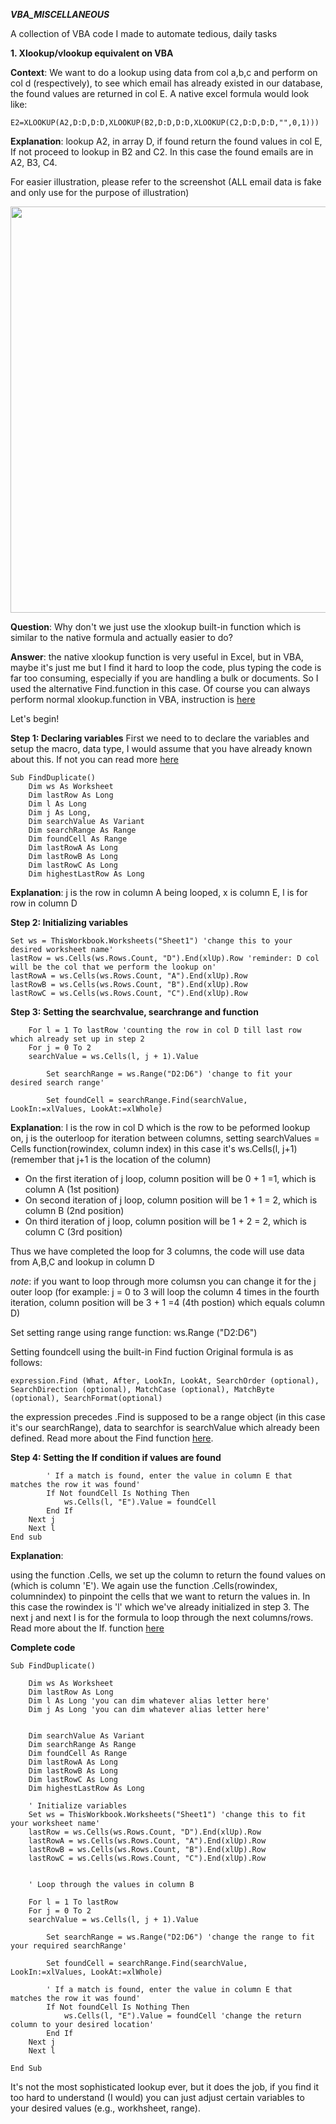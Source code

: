 ***VBA_MISCELLANEOUS***

A collection of VBA code I made to automate tedious, daily tasks  

**1. Xlookup/vlookup equivalent on VBA**
 
**Context**: We want to do a lookup using data from col a,b,c and perform on col d (respectively), to see which email has already existed in our database, the found values are returned in col E. A native excel formula would look like: 

```
E2=XLOOKUP(A2,D:D,D:D,XLOOKUP(B2,D:D,D:D,XLOOKUP(C2,D:D,D:D,"",0,1)))
```
**Explanation**: lookup A2, in array D, if found return the found values in col E, If not proceed to lookup in B2 and C2. In this case the found emails are in A2, B3, C4.

For easier illustration, please refer to the screenshot (ALL email data is fake and only use for the purpose of illustration)
<p align="center">
<img src="https://user-images.githubusercontent.com/125301325/228885683-1d2d8039-a054-4b81-80ea-057669537662.png"
width="650">
</p>

**Question**: Why don't we just use the xlookup built-in function which is similar to the native formula and actually easier to do?
 
**Answer**: the native xlookup function is very useful in Excel, but in VBA, maybe it's just me but I find it hard to loop the code, plus typing the code is far too consuming, especially if you are handling a bulk or documents. So I used the alternative Find.function in this case. Of course you can always perform normal xlookup.function in VBA, instruction is [here](https://www.automateexcel.com/vba/vlookup-xlookup/#:~:text=The%20VLOOKUP%20and%20XLOOKUP%20functions%20in%20Excel%20are%20extremely%20useful,be%20used%20in%20VBA%20Coding.)

Let's begin!

**Step 1: Declaring variables** 
First we need to to declare the  variables and setup the macro, data type, I would assume that you have already known about this. If not you can read more [here](https://learn.microsoft.com/en-us/power-automate/desktop-flows/variable-data-types.) 

```
Sub FindDuplicate()
    Dim ws As Worksheet
    Dim lastRow As Long
    Dim l As Long
    Dim j As Long, 
    Dim searchValue As Variant
    Dim searchRange As Range
    Dim foundCell As Range
    Dim lastRowA As Long
    Dim lastRowB As Long
    Dim lastRowC As Long
    Dim highestLastRow As Long
```
**Explanation**: j is the row in column A being looped, x is column E, l is for row in column D

**Step 2: Initializing variables**
```
Set ws = ThisWorkbook.Worksheets("Sheet1") 'change this to your desired worksheet name'
lastRow = ws.Cells(ws.Rows.Count, "D").End(xlUp).Row 'reminder: D col will be the col that we perform the lookup on'
lastRowA = ws.Cells(ws.Rows.Count, "A").End(xlUp).Row
lastRowB = ws.Cells(ws.Rows.Count, "B").End(xlUp).Row
lastRowC = ws.Cells(ws.Rows.Count, "C").End(xlUp).Row
```
  
**Step 3: Setting the searchvalue, searchrange and function**

```
    For l = 1 To lastRow 'counting the row in col D till last row which already set up in step 2
    For j = 0 To 2 
    searchValue = ws.Cells(l, j + 1).Value
        
        Set searchRange = ws.Range("D2:D6") 'change to fit your desired search range'
        
        Set foundCell = searchRange.Find(searchValue, LookIn:=xlValues, LookAt:=xlWhole)
```
**Explanation**: 
l is the row in col D which is the row to be peformed lookup on, j is the outerloop for iteration between columns, 
setting searchValues = Cells function(rowindex, column index) in this case it's ws.Cells(l, j+1) (remember that j+1 is the location of the column)
* On the first iteration of j loop, column position will be 0 + 1 =1, which is column A (1st position)
* On second iteration of j loop, column position will be 1 + 1 = 2, which is column B (2nd position)
* On third  iteration of j loop, column position will be 1 + 2 = 2, which is column C (3rd position)

Thus we have completed the loop for 3 columns, the code will use data from A,B,C and lookup in column D

_note_: if you want to loop through more columsn you can change it for the j outer loop (for example: j =  0 to 3 will loop the column 4 times in the fourth iteration, column position will be 3 + 1 =4 (4th postion) which equals column D)

Set setting range using range function: ws.Range ("D2:D6") 

Setting foundcell using the built-in Find fuction 
Original formula is as follows: 
```
expression.Find (What, After, LookIn, LookAt, SearchOrder (optional), SearchDirection (optional), MatchCase (optional), MatchByte (optional), SearchFormat(optional)
```
the expression precedes .Find is supposed to be a range object (in this case it's our searchRange), data to searchfor is searchValue which already been defined. Read more about the Find function [here](https://learn.microsoft.com/en-us/office/vba/api/excel.range.find). 

**Step 4: Setting the If condition if values are found**
```
        ' If a match is found, enter the value in column E that matches the row it was found'
        If Not foundCell Is Nothing Then
            ws.Cells(l, "E").Value = foundCell
        End If
    Next j
    Next l
End sub
```
**Explanation**: 

using the function .Cells, we set up the column to return the found values on (which is column 'E'). We again use the function .Cells(rowindex, columnindex) to pinpoint the cells that we want to return the values in. In this case the rowindex is 'l' which we've already initialized in step 3. 
The next j and next l is for the formula to loop through the next columns/rows.
Read more about the If. function [here](https://www.automateexcel.com/vba/else-if-statement)


**Complete code**

```
Sub FindDuplicate()

    Dim ws As Worksheet
    Dim lastRow As Long
    Dim l As Long 'you can dim whatever alias letter here'
    Dim j As Long 'you can dim whatever alias letter here'
    

    Dim searchValue As Variant
    Dim searchRange As Range
    Dim foundCell As Range
    Dim lastRowA As Long
    Dim lastRowB As Long
    Dim lastRowC As Long
    Dim highestLastRow As Long
    
    ' Initialize variables
    Set ws = ThisWorkbook.Worksheets("Sheet1") 'change this to fit your worksheet name'
    lastRow = ws.Cells(ws.Rows.Count, "D").End(xlUp).Row
    lastRowA = ws.Cells(ws.Rows.Count, "A").End(xlUp).Row
    lastRowB = ws.Cells(ws.Rows.Count, "B").End(xlUp).Row
    lastRowC = ws.Cells(ws.Rows.Count, "C").End(xlUp).Row
  
    
    ' Loop through the values in column B
    
    For l = 1 To lastRow
    For j = 0 To 2
    searchValue = ws.Cells(l, j + 1).Value 
        
        Set searchRange = ws.Range("D2:D6") 'change the range to fit your required searchRange'
        
        Set foundCell = searchRange.Find(searchValue, LookIn:=xlValues, LookAt:=xlWhole)
        
        ' If a match is found, enter the value in column E that matches the row it was found'
        If Not foundCell Is Nothing Then
            ws.Cells(l, "E").Value = foundCell 'change the return column to your desired location'
        End If
    Next j
    Next l
    
End Sub
```
It's not the most sophisticated lookup ever, but it does the job, if you find it too hard to understand (I would) you can just adjust certain variables to your desired values (e.g., workhsheet, range).
